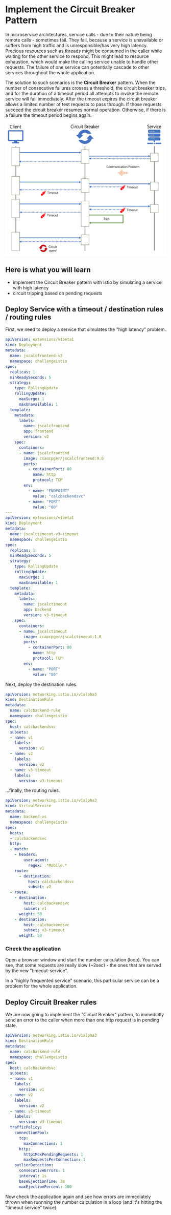# Implement the Circuit Breaker Pattern #

In microservice architectures, service calls - due to their nature being remote calls - sometimes fail. They fail, because a service is unavailable or suffers from high traffic and is unresponsible/has very high latency. Precious resources such as threads might be consumed in the caller while waiting for the other service to respond. This might lead to resource exhaustion, which would make the calling service unable to handle other requests. The failure of one service can potentially cascade to other services throughout the whole application. 

The solution to such scenarios is the **Circuit Breaker** pattern. When the number of consecutive failures crosses a threshold, the circuit breaker trips, and for the duration of a timeout period all attempts to invoke the remote service will fail immediately. After the timeout expires the circuit breaker allows a limited number of test requests to pass through. If those requests succeed the circuit breaker resumes normal operation. Otherwise, if there is a failure the timeout period begins again.

![Istio Service Mesh](/img/circuitbreaker.png)

## Here is what you will learn ##

- implement the Circuit Breaker pattern with Istio by simulating a service with high latency
- circuit tripping based on pending requests

## Deploy Service with a timeout / destination rules / routing rules ##

First, we need to deploy a service that simulates the "high latency" problem.

```yaml
apiVersion: extensions/v1beta1
kind: Deployment
metadata:
  name: jscalcfrontend-v2
  namespace: challengeistio
spec:
  replicas: 1
  minReadySeconds: 5
  strategy:
    type: RollingUpdate
    rollingUpdate:
      maxSurge: 1
      maxUnavailable: 1
  template:
    metadata:
      labels:
        name: jscalcfrontend
        app: frontend
        version: v2
    spec:
      containers:
      - name: jscalcfrontend
        image: csaocpger/jscalcfrontend:9.0
        ports:
          - containerPort: 80
            name: http         
            protocol: TCP
        env: 
          - name: "ENDPOINT"
            value: "calcbackendsvc"
          - name: "PORT"
            value: "80"
---
apiVersion: extensions/v1beta1
kind: Deployment
metadata:
  name: jscalctimeout-v3-timeout
  namespace: challengeistio
spec:
  replicas: 1
  minReadySeconds: 5
  strategy:
    type: RollingUpdate
    rollingUpdate:
      maxSurge: 1
      maxUnavailable: 1
  template:
    metadata:
      labels:
        name: jscalctimeout
        app: backend
        version: v3-timeout
    spec:
      containers:
      - name: jscalctimeout
        image: csaocpger/jscalctimeout:1.0
        ports:
          - containerPort: 80
            name: http
            protocol: TCP
        env: 
          - name: "PORT"
            value: "80"
```

Next, deploy the destination rules.

```yaml
apiVersion: networking.istio.io/v1alpha3
kind: DestinationRule
metadata:
  name: calcbackend-rule
  namespace: challengeistio
spec:
  host: calcbackendsvc
  subsets:
  - name: v1
    labels:
      version: v1
  - name: v2
    labels:
      version: v2
  - name: v3-timeout
    labels:
      version: v3-timeout
```

...finally, the routing rules.

```yaml
apiVersion: networking.istio.io/v1alpha3
kind: VirtualService
metadata:
  name: backend-vs
  namespace: challengeistio
spec:
  hosts:
  - calcbackendsvc
  http:
  - match:
    - headers:
        user-agent:
          regex: .*Mobile.*
    route:
      - destination:
          host: calcbackendsvc
          subset: v2
  - route:
    - destination:
        host: calcbackendsvc
        subset: v1
      weight: 50
    - destination:
        host: calcbackendsvc
        subset: v3-timeout
      weight: 50
```

### Check the application ###

Open a browser window and start the number calculation (loop). You can see, that some requests are really slow (~2sec) - the ones that are served by the new "timeout-service". 

In a "highly frequented service" scenario, this particular service can be a problem for the whole application.


## Deploy Circuit Breaker rules ##

We are now going to implement the "Circuit Breaker" pattern, to immediatly send an error to the caller when more than one http request is in pending state.

```yaml
apiVersion: networking.istio.io/v1alpha3
kind: DestinationRule
metadata:
  name: calcbackend-rule
  namespace: challengeistio
spec:
  host: calcbackendsvc
  subsets:
  - name: v1
    labels:
      version: v1
  - name: v2
    labels:
      version: v2
  - name: v3-timeout
    labels:
      version: v3-timeout
  trafficPolicy:
    connectionPool:
      tcp:
        maxConnections: 1
      http:
        http1MaxPendingRequests: 1
        maxRequestsPerConnection: 1
    outlierDetection:
      consecutiveErrors: 1
      interval: 1s
      baseEjectionTime: 3m
      maxEjectionPercent: 100
```

Now check the application again and see how errors are immediately thrown when runnning the number calculation in a loop (and it's hitting the "timeout service" twice).